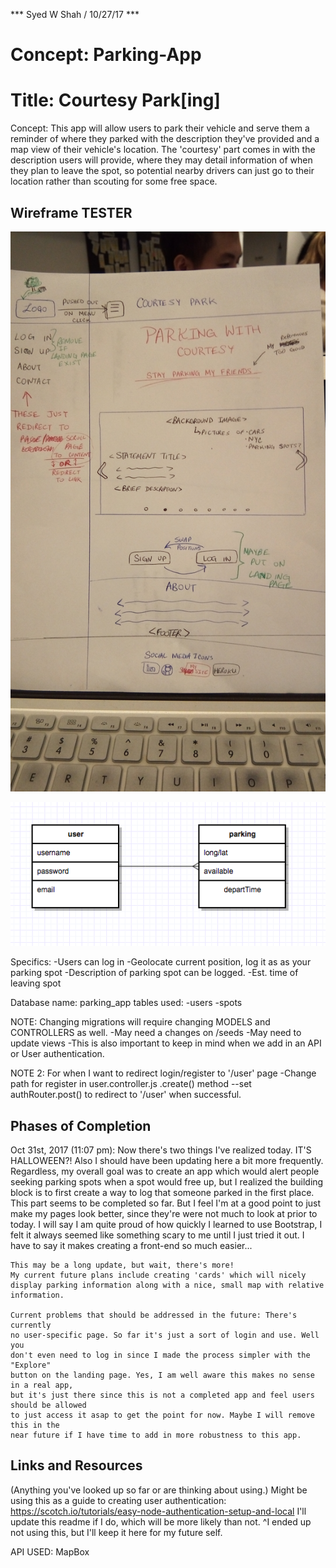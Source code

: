 *** Syed W Shah / 10/27/17 ***

# Concept: Parking-App
# Title: Courtesy Park[ing]

Concept:
This app will allow users to park their vehicle and serve them a reminder
of where they parked with the description they've provided and a map view
of their vehicle's location. The 'courtesy' part comes in with the 
description users will provide, where they may detail information of when
they plan to leave the spot, so potential nearby drivers can just go to their
location rather than scouting for some free space.

## Wireframe TESTER

![alternateText](./assets/index.jpg)

![alternateText](./assets/erd.png)

Specifics:
-Users can log in
-Geolocate current position, log it as as your parking spot
-Description of parking spot can be logged.
-Est. time of leaving spot

Database name: parking_app
tables used: 
-users 
-spots

NOTE: Changing migrations will require changing MODELS and CONTROLLERS as well.
-May need a changes on /seeds 
-May need to update views
-This is also important to keep in mind when we add in an API or User authentication.

NOTE 2: For when I want to redirect login/register to '/user' page 
-Change path for register in user.controller.js  .create() method
--set authRouter.post() to redirect to '/user' when successful.

## Phases of Completion

Oct 31st, 2017 (11:07 pm):
    Now there's two things I've realized today. IT'S HALLOWEEN?! Also I should
    have been updating here a bit more frequently. Regardless, my overall goal was to create
    an app which would alert people seeking parking spots when a spot would free up,
    but I realized the building block is to first create a way to log that someone parked
    in the first place. This part seems to be completed so far. But I feel I'm at a 
    good point to just make my pages look better, since they're were not much
    to look at prior to today. 
    I will say I am quite proud of how quickly I learned to use Bootstrap, I felt
    it always seemed like something scary to me until I just tried it out. I have to say
    it makes creating a front-end so much easier...

    This may be a long update, but wait, there's more!
    My current future plans include creating 'cards' which will nicely
    display parking information along with a nice, small map with relative
    information.

    Current problems that should be addressed in the future: There's currently
    no user-specific page. So far it's just a sort of login and use. Well you 
    don't even need to log in since I made the process simpler with the "Explore"
    button on the landing page. Yes, I am well aware this makes no sense in a real app,
    but it's just there since this is not a completed app and feel users should be allowed
    to just access it asap to get the point for now. Maybe I will remove this in the
    near future if I have time to add in more robustness to this app.




## Links and Resources
(Anything you've looked up so far or are thinking about using.)
Might be using this as a guide to creating user authentication: 
https://scotch.io/tutorials/easy-node-authentication-setup-and-local
I'll update this readme if I do, which will be more likely than not.
^I ended up not using this, but I'll keep it here for my future self.

API USED:
MapBox
